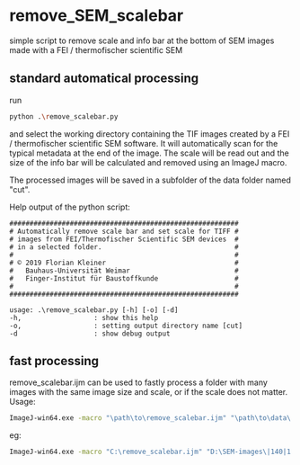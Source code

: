 # remove_SEM_scalebar
simple script to remove scale and info bar at the bottom of SEM images made with a FEI / thermofischer scientific SEM 

## standard automatical processing

run 
```bash
python .\remove_scalebar.py
```

and select the working directory containing the TIF images created by a FEI / thermofischer scientific SEM software. It will automatically scan for the typical metadata at the end of the image. The scale will be read out and the size of the info bar will be calculated and removed using an ImageJ macro.

The processed images will be saved in a subfolder of the data folder named "cut".

Help output of the python script:

```
#########################################################
# Automatically remove scale bar and set scale for TIFF #
# images from FEI/Thermofischer Scientific SEM devices  #
# in a selected folder.                                 #
#                                                       #
# © 2019 Florian Kleiner                                #
#   Bauhaus-Universität Weimar                          #
#   Finger-Institut für Baustoffkunde                   #
#                                                       #
#########################################################

usage: .\remove_scalebar.py [-h] [-o] [-d]
-h,                  : show this help
-o,                  : setting output directory name [cut]
-d                   : show debug output
```

## fast processing

remove_scalebar.ijm can be used to fastly process a folder with many images with the same image size and scale, or if the scale does not matter.
Usage:
```bash
ImageJ-win64.exe -macro "\path\to\remove_scalebar.ijm" "\path\to\data\|infoBarheight|metricScale|pixelScale"
```
eg:
```bash
ImageJ-win64.exe -macro "C:\remove_scalebar.ijm" "D:\SEM-images\|140|1|1"
```
